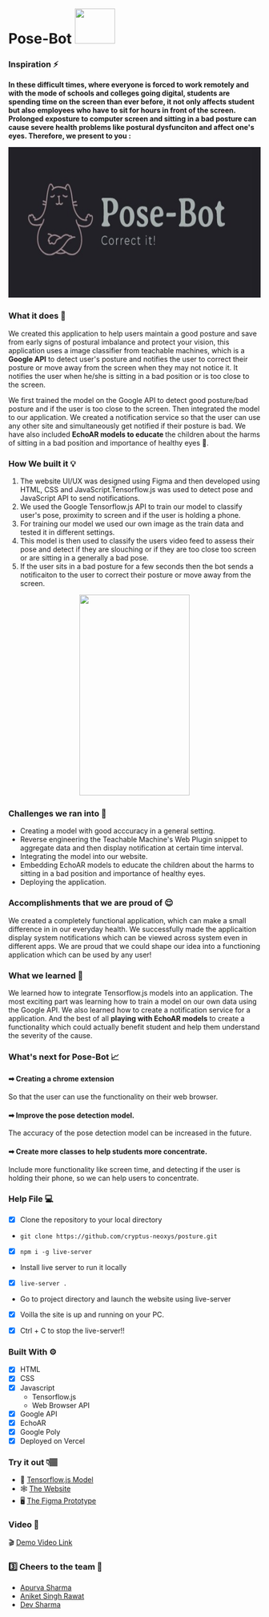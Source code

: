 # Pose-Bot <img src="https://media.giphy.com/media/l3vRaWAPakjiEUQow/giphy.gif" width="80" height = "70" >

### Inspiration ⚡

<strong>In these difficult times, where everyone is forced to work remotely and with the mode of schools and colleges going digital, students are
spending time on the screen than ever before, it not only affects student but also employees who have to sit for hours in front of the screen. Prolonged exposture to
computer screen and sitting in a bad posture can cause severe health problems like postural dysfunciton and affect one's eyes. Therefore, we present to you : </strong>

<p  align="center"><img height= "300" width = "700" src = "https://github.com/Apurva-tech/files/blob/master/Pose-Bot-title.jpeg"></p>

### What it does 🤖

We created this application to help users maintain a good posture and save from early signs of postural imbalance and protect your vision, this application uses a
image classifier from teachable machines, which is a <strong>Google API</strong> to detect user's posture and notifies the user to correct their posture or move away
from the screen when they may not notice it. It notifies the user when he/she is sitting in a bad position or is too close to the screen.

We first trained the model on the Google API to detect good posture/bad posture and if the user is too close to the screen. Then integrated the model to our application.
We created a notification service so that the user can use any other site and simultaneously get notified if their posture is bad. We have also included <strong>
EchoAR models to educate </strong> the children about the harms of sitting in a bad position and importance of healthy eyes 👀.


### How We built it 💡

1. The website UI/UX was designed using Figma and then developed using HTML, CSS and JavaScript.Tensorflow.js was used to detect pose and JavaScript API to send notifications.
2. We used the Google Tensorflow.js API to train our model to classify user's pose, proximity to screen and if the user is holding a phone.
3. For training our model we used our own image as the train data and tested it in different settings.
4. This model is then used to classify the users video feed to assess their pose and detect if they are slouching or if they are too close too screen or are sitting in a generally a bad pose.
5. If the user sits in a bad posture for a few seconds then the bot sends a notificaiton to the user to correct their posture or move away from the screen.
<p align="center">
<img src="https://raw.githubusercontent.com/cryptus-neoxys/pose-bot/main/assets/img/Teachable%20Machine%20Demo.gif?token=AMB7OAY62XDXUD7UAM547QS7YOFKQ" width="220" height = "400" ></p>

### Challenges we ran into 🧠

- Creating a model with good acccuracy in a general setting.
- Reverse engineering the Teachable Machine's Web Plugin snippet to aggregate data and then display notification at certain time interval.
- Integrating the model into our website.
- Embedding EchoAR models to educate the children about the harms to sitting in a bad position and importance of healthy eyes.
- Deploying the application.

### Accomplishments that we are proud of 😌

We created a completely functional application, which can make a small difference in in our everyday health. We successfully made the applicaition display
system notifications which can be viewed across system even in different apps. We are proud that we could shape our idea into a functioning application which can be used by
any user!

### What we learned 🤩

We learned how to integrate Tensorflow.js models into an application. The most exciting part was learning how to train a model on our own data using the Google API.
We also learned how to create a notification service for a application. And the best of all <strong>playing with EchoAR models</strong> to create a functionality which could
actually benefit student and help them understand the severity of the cause.

### What's next for Pose-Bot 📈

#### ➡ Creating a chrome extension

So that the user can use the functionality on their web browser.

#### ➡ Improve the pose detection model.

The accuracy of the pose detection model can be increased in the future.

#### ➡ Create more classes to help students more concentrate.

Include more functionality like screen time, and detecting if the user is holding their phone, so we can help users to concentrate.

### Help File 💻

- [x] Clone the repository to your local directory
- `git clone https://github.com/cryptus-neoxys/posture.git`

- [x] `npm i -g live-server`
- Install live server to run it locally

- [x] `live-server .`
- Go to project directory and launch the website using live-server

- [x] Voilla the site is up and running on your PC.

- [x] Ctrl + C to stop the live-server!!

### Built With ⚙

- [x] HTML
- [x] CSS
- [x] Javascript
  - Tensorflow.js
  - Web Browser API
- [x] Google API
- [x] EchoAR
- [x] Google Poly
- [x] Deployed on Vercel

### Try it out 👇🏽

- 🤖 [Tensorflow.js Model](https://teachablemachine.withgoogle.com/models/f4JB966HD/)
- 🕸 [The Website](https://pose-bot.vercel.app/)
- 🖥 [The Figma Prototype](https://www.figma.com/file/utEHzshb9zHSB0v3Kp7Rby/Untitled?node-id=0%3A1)

### Video 🎥

🎬 <a href="https://youtu.be/gl4OBH5vRHk"> Demo Video Link</a>

### 3️⃣ Cheers to the team 🥂

- [Apurva Sharma](https://github.com/Apurva-tech)
- [Aniket Singh Rawat](https://github.com/dikwickley)
- [Dev Sharma](https://github.com/cryptus-neoxys)
